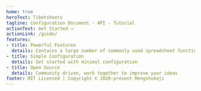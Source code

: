 ```yaml
---
home: true
heroText: Tibetsheets
tagline: Configuration Document · API · Tutorial
actionText: Get Started →
actionLink: /guide/
features:
- title: Powerful Features
  details: Contains a large number of commonly used spreadsheet functions to replace your excel
- title: Simple Configuration
  details: Get started with minimal configuration
- title: Open Source
  details: Community driven, work together to improve your ideas
footer: MIT Licensed | Copyright © 2020-present Mengshukeji
---
```

